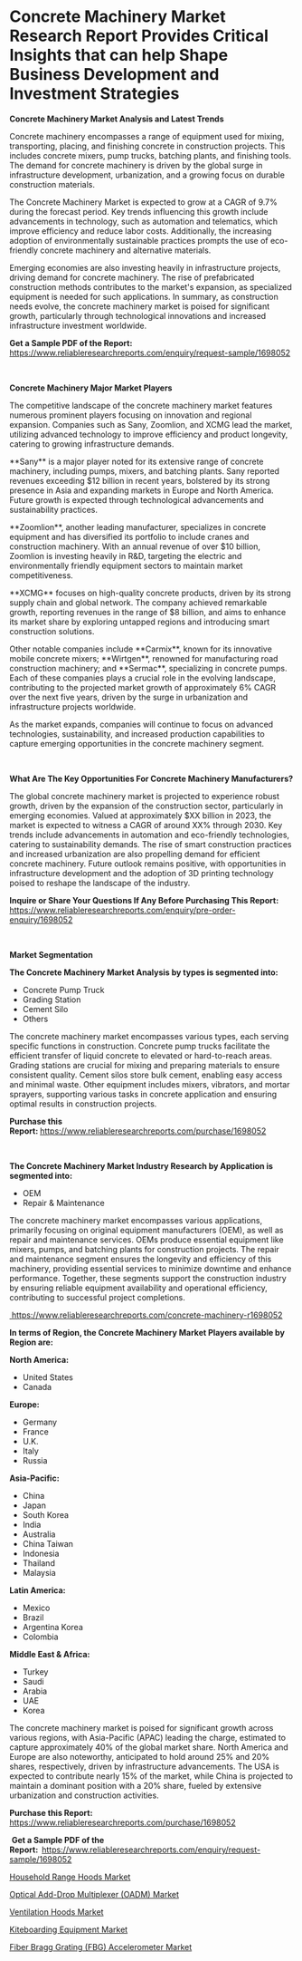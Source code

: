 <p><h1>Concrete Machinery Market Research Report Provides Critical Insights that can help Shape Business Development and Investment Strategies</h1></p><p><strong>Concrete Machinery Market Analysis and Latest Trends</strong></p>
<p><p>Concrete machinery encompasses a range of equipment used for mixing, transporting, placing, and finishing concrete in construction projects. This includes concrete mixers, pump trucks, batching plants, and finishing tools. The demand for concrete machinery is driven by the global surge in infrastructure development, urbanization, and a growing focus on durable construction materials.</p><p>The Concrete Machinery Market is expected to grow at a CAGR of 9.7% during the forecast period. Key trends influencing this growth include advancements in technology, such as automation and telematics, which improve efficiency and reduce labor costs. Additionally, the increasing adoption of environmentally sustainable practices prompts the use of eco-friendly concrete machinery and alternative materials. </p><p>Emerging economies are also investing heavily in infrastructure projects, driving demand for concrete machinery. The rise of prefabricated construction methods contributes to the market's expansion, as specialized equipment is needed for such applications. In summary, as construction needs evolve, the concrete machinery market is poised for significant growth, particularly through technological innovations and increased infrastructure investment worldwide.</p></p>
<p><strong>Get a Sample PDF of the Report:&nbsp;</strong> <a href="https://www.reliableresearchreports.com/enquiry/request-sample/1698052?utm_campaign=24&utm_medium=2&utm_source=Github&utm_content=ia&utm_term=04102024&utm_id=concrete-machinery">https://www.reliableresearchreports.com/enquiry/request-sample/1698052</a></p>
<p>&nbsp;</p>
<p><strong>Concrete Machinery Major Market Players</strong></p>
<p><p>The competitive landscape of the concrete machinery market features numerous prominent players focusing on innovation and regional expansion. Companies such as Sany, Zoomlion, and XCMG lead the market, utilizing advanced technology to improve efficiency and product longevity, catering to growing infrastructure demands.</p><p>**Sany** is a major player noted for its extensive range of concrete machinery, including pumps, mixers, and batching plants. Sany reported revenues exceeding $12 billion in recent years, bolstered by its strong presence in Asia and expanding markets in Europe and North America. Future growth is expected through technological advancements and sustainability practices.</p><p>**Zoomlion**, another leading manufacturer, specializes in concrete equipment and has diversified its portfolio to include cranes and construction machinery. With an annual revenue of over $10 billion, Zoomlion is investing heavily in R&D, targeting the electric and environmentally friendly equipment sectors to maintain market competitiveness.</p><p>**XCMG** focuses on high-quality concrete products, driven by its strong supply chain and global network. The company achieved remarkable growth, reporting revenues in the range of $8 billion, and aims to enhance its market share by exploring untapped regions and introducing smart construction solutions.</p><p>Other notable companies include **Carmix**, known for its innovative mobile concrete mixers; **Wirtgen**, renowned for manufacturing road construction machinery; and **Sermac**, specializing in concrete pumps. Each of these companies plays a crucial role in the evolving landscape, contributing to the projected market growth of approximately 6% CAGR over the next five years, driven by the surge in urbanization and infrastructure projects worldwide. </p><p>As the market expands, companies will continue to focus on advanced technologies, sustainability, and increased production capabilities to capture emerging opportunities in the concrete machinery segment.</p></p>
<p>&nbsp;</p>
<p><strong>What Are The Key Opportunities For Concrete Machinery Manufacturers?</strong></p>
<p><p>The global concrete machinery market is projected to experience robust growth, driven by the expansion of the construction sector, particularly in emerging economies. Valued at approximately $XX billion in 2023, the market is expected to witness a CAGR of around XX% through 2030. Key trends include advancements in automation and eco-friendly technologies, catering to sustainability demands. The rise of smart construction practices and increased urbanization are also propelling demand for efficient concrete machinery. Future outlook remains positive, with opportunities in infrastructure development and the adoption of 3D printing technology poised to reshape the landscape of the industry.</p></p>
<p><strong>Inquire or Share Your Questions If Any Before Purchasing This Report:</strong> <a href="https://www.reliableresearchreports.com/enquiry/pre-order-enquiry/1698052?utm_campaign=24&utm_medium=2&utm_source=Github&utm_content=ia&utm_term=04102024&utm_id=concrete-machinery">https://www.reliableresearchreports.com/enquiry/pre-order-enquiry/1698052</a></p>
<p>&nbsp;</p>
<p><strong>Market Segmentation</strong></p>
<p><strong>The Concrete Machinery Market Analysis by types is segmented into:</strong></p>
<p><ul><li>Concrete Pump Truck</li><li>Grading Station</li><li>Cement Silo</li><li>Others</li></ul></p>
<p><p>The concrete machinery market encompasses various types, each serving specific functions in construction. Concrete pump trucks facilitate the efficient transfer of liquid concrete to elevated or hard-to-reach areas. Grading stations are crucial for mixing and preparing materials to ensure consistent quality. Cement silos store bulk cement, enabling easy access and minimal waste. Other equipment includes mixers, vibrators, and mortar sprayers, supporting various tasks in concrete application and ensuring optimal results in construction projects.</p></p>
<p><strong>Purchase this Report:&nbsp;</strong><a href="https://www.reliableresearchreports.com/purchase/1698052?utm_campaign=24&utm_medium=2&utm_source=Github&utm_content=ia&utm_term=04102024&utm_id=concrete-machinery">https://www.reliableresearchreports.com/purchase/1698052</a></p>
<p>&nbsp;</p>
<p><strong>The Concrete Machinery Market Industry Research by Application is segmented into:</strong></p>
<p><ul><li>OEM</li><li>Repair & Maintenance</li></ul></p>
<p><p>The concrete machinery market encompasses various applications, primarily focusing on original equipment manufacturers (OEM), as well as repair and maintenance services. OEMs produce essential equipment like mixers, pumps, and batching plants for construction projects. The repair and maintenance segment ensures the longevity and efficiency of this machinery, providing essential services to minimize downtime and enhance performance. Together, these segments support the construction industry by ensuring reliable equipment availability and operational efficiency, contributing to successful project completions.</p></p>
<p><a href="https://www.reliableresearchreports.com/concrete-machinery-r1698052?utm_campaign=24&utm_medium=2&utm_source=Github&utm_content=ia&utm_term=04102024&utm_id=concrete-machinery">&nbsp;https://www.reliableresearchreports.com/concrete-machinery-r1698052</a></p>
<p><strong>In terms of Region, the Concrete Machinery Market Players available by Region are:</strong></p>
<p>
    <p> <strong> North America: </strong>
        <ul>
            <li>United States</li>
            <li>Canada</li>
        </ul>
        </p> 
    <p> <strong> Europe: </strong>
        <ul>
            <li>Germany</li>
            <li>France</li>
            <li>U.K.</li>
            <li>Italy</li>
            <li>Russia</li>
        </ul>
        </p> 
    <p> <strong> Asia-Pacific: </strong>
        <ul>
            <li>China</li>
            <li>Japan</li>
            <li>South Korea</li>
            <li>India</li>
            <li>Australia</li>
            <li>China Taiwan</li>
            <li>Indonesia</li>
            <li>Thailand</li>
            <li>Malaysia</li>
        </ul>
        </p> 
    <p> <strong> Latin America: </strong>
        <ul>
            <li>Mexico</li>
            <li>Brazil</li>
            <li>Argentina Korea</li>
            <li>Colombia</li>
        </ul>
        </p> 
    <p> <strong> Middle East & Africa: </strong>
        <ul>
            <li>Turkey</li>
            <li>Saudi</li>
            <li>Arabia</li>
            <li>UAE</li>
            <li>Korea</li>
        </ul>
    </p>
    </p>
<p><p>The concrete machinery market is poised for significant growth across various regions, with Asia-Pacific (APAC) leading the charge, estimated to capture approximately 40% of the global market share. North America and Europe are also noteworthy, anticipated to hold around 25% and 20% shares, respectively, driven by infrastructure advancements. The USA is expected to contribute nearly 15% of the market, while China is projected to maintain a dominant position with a 20% share, fueled by extensive urbanization and construction activities.</p></p>
<p><strong>Purchase this Report: </strong><a href="https://www.reliableresearchreports.com/purchase/1698052?utm_campaign=24&utm_medium=2&utm_source=Github&utm_content=ia&utm_term=04102024&utm_id=concrete-machinery">https://www.reliableresearchreports.com/purchase/1698052</a></p>
<p>&nbsp;<strong>Get a Sample PDF of the Report:&nbsp;&nbsp;</strong><a href="https://www.reliableresearchreports.com/enquiry/request-sample/1698052?utm_campaign=24&utm_medium=2&utm_source=Github&utm_content=ia&utm_term=04102024&utm_id=concrete-machinery">https://www.reliableresearchreports.com/enquiry/request-sample/1698052</a></p>
<p><strong></strong></p>
<p><p><a href="https://github.com/JosephineMcguire65/Market-Research-Report-List-1/blob/main/household-range-hoods-market.md?utm_campaign=24&utm_medium=2&utm_source=Github&utm_content=ia&utm_term=04102024&utm_id=concrete-machinery">Household Range Hoods Market</a></p><p><a href="https://issuu.com/reportprime-2/docs/optical-add-drop-multiplexer-oadm-m_ed11b7a0c2802c?utm_campaign=24&utm_medium=2&utm_source=Github&utm_content=ia&utm_term=04102024&utm_id=concrete-machinery">Optical Add-Drop Multiplexer (OADM) Market</a></p><p><a href="https://github.com/NathanCarter327/Market-Research-Report-List-1/blob/main/ventilation-hoods-market.md?utm_campaign=24&utm_medium=2&utm_source=Github&utm_content=ia&utm_term=04102024&utm_id=concrete-machinery">Ventilation Hoods Market</a></p><p><a href="https://www.linkedin.com/pulse/kiteboarding-equipment-market-share-analysis-growth-trends-forecasts-kt1me?utm_campaign=24&utm_medium=2&utm_source=Github&utm_content=ia&utm_term=04102024&utm_id=concrete-machinery">Kiteboarding Equipment Market</a></p><p><a href="https://issuu.com/reportprime-2/docs/fiber-bragg-grating-fbg-acceleromet_7762a428df2494?utm_campaign=24&utm_medium=2&utm_source=Github&utm_content=ia&utm_term=04102024&utm_id=concrete-machinery">Fiber Bragg Grating (FBG) Accelerometer Market</a></p></p>